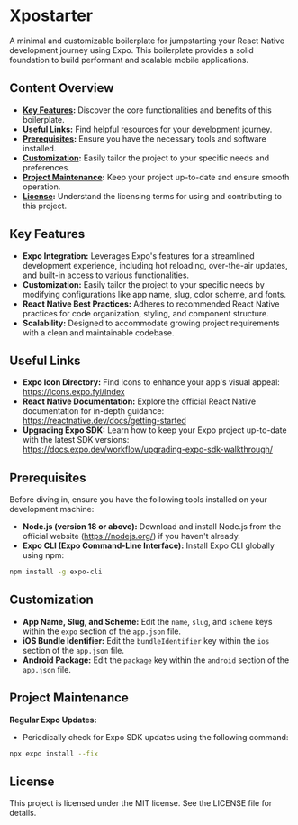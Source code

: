 # Xpostarter

A minimal and customizable boilerplate for jumpstarting your React Native development journey using Expo. This boilerplate provides a solid foundation to build performant and scalable mobile applications.

## **Content Overview**

- **<a href="#key-features">Key Features</a>:** Discover the core functionalities and benefits of this boilerplate.
- **<a href="#useful-links">Useful Links</a>:** Find helpful resources for your development journey.
- **<a href="#prerequisites">Prerequisites</a>:** Ensure you have the necessary tools and software installed.
- **<a href="#customization">Customization</a>:** Easily tailor the project to your specific needs and preferences.
- **<a href="#project-maintenance">Project Maintenance</a>:** Keep your project up-to-date and ensure smooth operation.
- **<a href="#license">License</a>:** Understand the licensing terms for using and contributing to this project.

## <a name="key-features"></a>Key Features

- **Expo Integration:** Leverages Expo's features for a streamlined development experience, including hot reloading, over-the-air updates, and built-in access to various functionalities.
- **Customization:** Easily tailor the project to your specific needs by modifying configurations like app name, slug, color scheme, and fonts.
- **React Native Best Practices:** Adheres to recommended React Native practices for code organization, styling, and component structure.
- **Scalability:** Designed to accommodate growing project requirements with a clean and maintainable codebase.

## <a name="useful-links"></a>Useful Links

- **Expo Icon Directory:** Find icons to enhance your app's visual appeal: https://icons.expo.fyi/Index
- **React Native Documentation:** Explore the official React Native documentation for in-depth guidance: https://reactnative.dev/docs/getting-started
- **Upgrading Expo SDK:** Learn how to keep your Expo project up-to-date with the latest SDK versions: https://docs.expo.dev/workflow/upgrading-expo-sdk-walkthrough/


## <a name="prerequisites"></a>Prerequisites

Before diving in, ensure you have the following tools installed on your development machine:

- **Node.js (version 18 or above):** Download and install Node.js from the official website (https://nodejs.org/) if you haven't already.
- **Expo CLI (Expo Command-Line Interface):** Install Expo CLI globally using npm:

```bash
npm install -g expo-cli
```

## <a name="customization"></a>Customization

- **App Name, Slug, and Scheme:**
  Edit the `name`, `slug`, and `scheme` keys within the `expo` section of the `app.json` file.
- **iOS Bundle Identifier:**
  Edit the `bundleIdentifier` key within the `ios` section of the `app.json` file.
- **Android Package:**
  Edit the `package` key within the `android` section of the `app.json` file.

## <a name="project-maintenance"></a>Project Maintenance

**Regular Expo Updates:**

- Periodically check for Expo SDK updates using the following command:

```bash
npx expo install --fix
```

## <a name="licence"></a>License

This project is licensed under the MIT license. See the LICENSE file for details.
